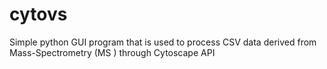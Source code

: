 # cytovs
Simple python GUI program that is used to process CSV data derived from Mass-Spectrometry (MS ) through Cytoscape API

